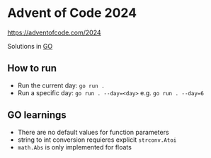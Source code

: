 # Advent of Code 2024
https://adventofcode.com/2024

Solutions in [GO](https://go.dev/learn/)

## How to run

* Run the current day: `go run .`
* Run a specific day: `go run . --day=<day>` e.g. `go run . --day=6`

## GO learnings

* There are no default values for function parameters
* string to int conversion requieres explicit `strconv.Atoi`
* `math.Abs` is only implemented for floats